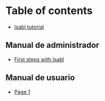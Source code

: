 # Table of contents

* [Isabl tutorial](README.md)

## Manual de administrador

* [First steps with Isabl](<README (1).md>)

## Manual de usuario

* [Page 1](manual-de-usuario/page-1.md)
